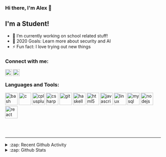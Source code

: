 ### Hi there, I'm Alex 👋

## I'm a Student!
- 🔭 I’m currently working on school related stuff!
- 🥅 2020 Goals: Learn more about security and AI
- ⚡ Fun fact: I love trying out new things

### Connect with me:

[<img align="left" alt="alexjercan | LinkedIn" width="22px" src="https://cdn.jsdelivr.net/npm/simple-icons@v3/icons/linkedin.svg" />][linkedin]
[<img align="left" alt="alexjercan | Instagram" width="22px" src="https://cdn.jsdelivr.net/npm/simple-icons@v3/icons/instagram.svg" />][instagram]

<br />

### Languages and Tools:

<p align="left"><img src="https://www.vectorlogo.zone/logos/gnu_bash/gnu_bash-icon.svg" alt="bash" width="40" height="40"/> <img src="https://devicons.github.io/devicon/devicon.git/icons/c/c-original.svg" alt="c" width="40" height="40"/> <img src="https://devicons.github.io/devicon/devicon.git/icons/cplusplus/cplusplus-original.svg" alt="cplusplus" width="40" height="40"/> <img src="https://devicons.github.io/devicon/devicon.git/icons/csharp/csharp-original.svg" alt="csharp" width="40" height="40"/> <img src="https://www.vectorlogo.zone/logos/git-scm/git-scm-icon.svg" alt="git" width="40" height="40"/> <img src="https://upload.wikimedia.org/wikipedia/commons/1/1c/Haskell-Logo.svg" alt="haskell" width="40" height="40"/> <img src="https://devicons.github.io/devicon/devicon.git/icons/html5/html5-original-wordmark.svg" alt="html5" width="40" height="40"/> <img src="https://devicons.github.io/devicon/devicon.git/icons/javascript/javascript-original.svg" alt="javascript" width="40" height="40"/> <img src="https://devicons.github.io/devicon/devicon.git/icons/linux/linux-original.svg" alt="linux" width="40" height="40"/> <img src="https://devicons.github.io/devicon/devicon.git/icons/mysql/mysql-original-wordmark.svg" alt="mysql" width="40" height="40"/> <img src="https://devicons.github.io/devicon/devicon.git/icons/nodejs/nodejs-original-wordmark.svg" alt="nodejs" width="40" height="40"/> <img src="https://devicons.github.io/devicon/devicon.git/icons/react/react-original-wordmark.svg" alt="react" width="40" height="40"/></p>


<br />
<br />

---

<details>
  <summary>:zap: Recent Github Activity</summary>
  
<!--START_SECTION:activity-->
1.
2.
3.
4.
5.
<!--END_SECTION:activity-->

</details>

<details>
  <summary>:zap: Github Stats</summary>

  <img align="left" alt="Alex's Github Stats" src="https://github-readme-stats.alexjercan.vercel.app/api?username=alexjercan&show_icons=true&hide_border=true" />

</details>

[instagram]: https://www.instagram.com/alex_jercan/?hl=ro
[linkedin]: https://www.linkedin.com/in/alex-jercan-42636713a/
